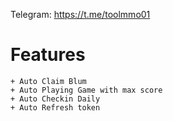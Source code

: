 Telegram: https://t.me/toolmmo01
# Features
    + Auto Claim Blum
    + Auto Playing Game with max score
    + Auto Checkin Daily
    + Auto Refresh token
